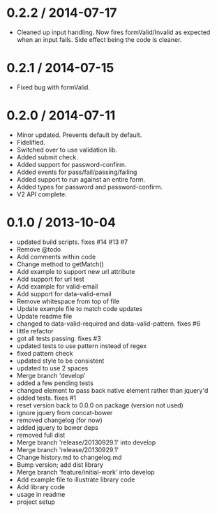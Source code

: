 
0.2.2 / 2014-07-17
==================

 * Cleaned up input handling. Now fires formValid/Invalid as expected when an input fails. Side effect being the code is cleaner.

0.2.1 / 2014-07-15
==================

 * Fixed bug with formValid.

0.2.0 / 2014-07-11 
==================

  * Minor updated. Prevents default by default.
  * Fidelified.
  * Switched over to use validation lib.
  * Added submit check.
  * Added support for password-confirm.
  * Added events for pass/fail/passing/failing
  * Added support to run against an entire form.
  * Added types for password and password-confirm.
  * V2 API complete.

0.1.0 / 2013-10-04 
==================

  * updated build scripts. fixes #14 #13 #7
  * Remove @todo
  * Add comments within code
  * Change method to getMatch()
  * Add example to support new url attribute
  * Add support for url test
  * Add example for valid-email
  * Add support for data-valid-email
  * Remove whitespace from top of file
  * Update example file to match code updates
  * Update readme file
  * changed to data-valid-required and data-valid-pattern.  fixes #6
  * little refactor
  * got all tests passing.  fixes #3
  * updated tests to use pattern instead of regex
  * fixed pattern check
  * updated style to be consistent
  * updated to use 2 spaces
  * Merge branch 'develop'
  * added a few pending tests
  * changed element to pass back native element rather than jquery'd
  * added tests. fixes #1
  * reset version back to 0.0.0 on package (version not used)
  * ignore jquery from concat-bower
  * removed changelog (for now)
  * added jquery to bower deps
  * removed full dist
  * Merge branch 'release/20130929.1' into develop
  * Merge branch 'release/20130929.1'
  * Change history.md to changelog.md
  * Bump version; add dist library
  * Merge branch 'feature/initial-work' into develop
  * Add example file to illustrate library code
  * Add library code
  * usage in readme
  * project setup
